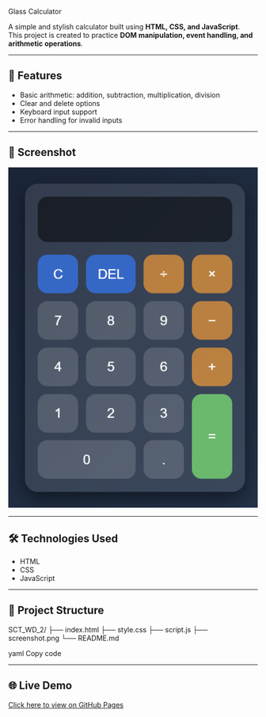  Glass Calculator

A simple and stylish calculator built using **HTML, CSS, and JavaScript**.  
This project is created to practice **DOM manipulation, event handling, and arithmetic operations**.

---

## 🚀 Features
- Basic arithmetic: addition, subtraction, multiplication, division  
- Clear and delete options  
- Keyboard input support  
- Error handling for invalid inputs  

---

## 📸 Screenshot
![Calculator Screenshot](screenshot.png)

---

## 🛠️ Technologies Used
- HTML  
- CSS  
- JavaScript  

---

## 📂 Project Structure
SCT_WD_2/
├── index.html
├── style.css
├── script.js
├── screenshot.png
└── README.md

yaml
Copy code

---

## 🌐 Live Demo
[Click here to view on GitHub Pages](https://yasolipsabhoi.github.io/SCT_WD_2/)
